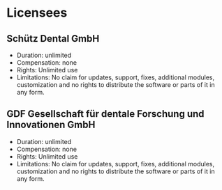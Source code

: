 # Licensees #

## Schütz Dental GmbH

* Duration: unlimited
* Compensation: none
* Rights: Unlimited use
* Limitations: No claim for updates, support, fixes, additional modules, customization and no rights to distribute the software or parts of it in any form.

## GDF Gesellschaft für dentale Forschung und Innovationen GmbH

* Duration: unlimited
* Compensation: none
* Rights: Unlimited use
* Limitations: No claim for updates, support, fixes, additional modules, customization and no rights to distribute the software or parts of it in any form.
